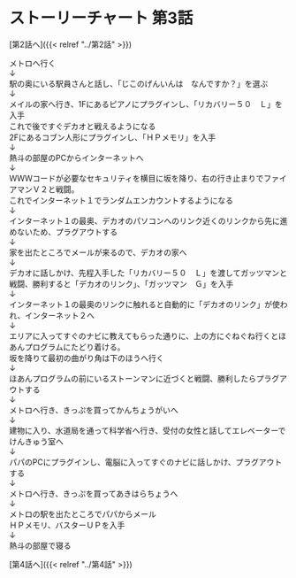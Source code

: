 # ストーリーチャート 第3話
[第2話へ]({{< relref "../第2話" >}})

メトロへ行く<br />
↓<br />
駅の奥にいる駅員さんと話し、「じこのげんいんは　なんですか？」を選ぶ<br />
↓<br />
メイルの家へ行き、1Fにあるピアノにプラグインし、「リカバリー５０　Ｌ」を入手<br />
これで後ですぐデカオと戦えるようになる<br />
2Fにあるコブン人形にプラグインし、「ＨＰメモリ」を入手<br />
↓<br />
熱斗の部屋のPCからインターネットへ<br />
↓<br />
ＷＷＷコードが必要なセキュリティを横目に坂を降り、右の行き止まりでファイアマンＶ２と戦闘。<br />
これでインターネット１でランダムエンカウントするようになる<br />
↓<br />
インターネット１の最奥、デカオのパソコンへのリンク近くのリンクから先に進めないため、プラグアウトする<br />
↓<br />
家を出たところでメールが来るので、デカオの家へ<br />
↓<br />
デカオに話しかけ、先程入手した「リカバリー５０　Ｌ」を渡してガッツマンと戦闘、勝利すると「デカオのリンク」、「ガッツマン　Ｇ」を入手<br />
↓<br />
インターネット１の最奥のリンクに触れると自動的に「デカオのリンク」が使われ、インターネット２へ<br />
↓<br />
エリアに入ってすぐのナビに教えてもらった通りに、上の方にぐねぐね行くとほあんプログラムにたどり着ける。<br />
坂を降りて最初の曲がり角は下のほうへ行く<br />
↓<br />
ほあんプログラムの前にいるストーンマンに近づくと戦闘、勝利したらプラグアウトする<br />
↓<br />
メトロへ行き、きっぷを買ってかんちょうがいへ<br />
↓<br />
建物に入り、水道局を通って科学省へ行き、受付の女性と話してエレベーターでけんきゅう室へ<br />
↓<br />
パパのPCにプラグインし、電脳に入ってすぐのナビに話しかけ、プラグアウトする<br />
↓<br />
メトロへ行き、きっぷを買ってあきはらちょうへ<br />
↓<br />
メトロの駅を出たところでパパからメール<br />
ＨＰメモリ、バスターＵＰを入手<br />
↓<br />
熱斗の部屋で寝る

[第4話へ]({{< relref "../第4話" >}})